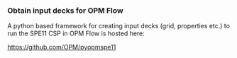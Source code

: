### Obtain input decks for OPM Flow

A python based framework for creating input decks (grid, properties etc.) to run the SPE11 CSP in OPM Flow is hosted here:

https://github.com/OPM/pyopmspe11





